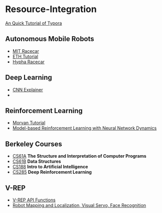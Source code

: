 # Resource-Integration

[An Quick Tutorial of Typora](https://blog.csdn.net/wirelessqa/article/details/70432631)



## Autonomous Mobile Robots

- [MIT Racecar](https://github.com/mit-racecar)
- [ETH Tutorial](https://asl.ethz.ch/education/lectures/autonomous_mobile_robots/spring-2020.html?tdsourcetag=s_pcqq_aiomsg)
- [Hypha Racecar](https://github.com/Hypha-ROS/hypharos_racecar)



## Deep Learning

- [CNN Explainer](https://github.com/poloclub/cnn-explainer)
- 



## Reinforcement Learning

- [Morvan Tutorial](https://morvanzhou.github.io/tutorials/machine-learning/reinforcement-learning/4-4-gym/) 
- [Model-based Reinforcement Learning with Neural Network Dynamics](https://sites.google.com/view/mbmf)



## Berkeley Courses

- [CS61A](https://inst.eecs.berkeley.edu/~cs61a/archives.html)     **The Structure and Interpretation of Computer Programs**
- [CS61B](https://inst.eecs.berkeley.edu/~cs61b/archives.html)     **Data Structures**
- [CS188](https://inst.eecs.berkeley.edu/~cs188/archives.html)     **Intro to Artificial Intelligence**
- [CS285](http://rail.eecs.berkeley.edu/deeprlcourse/)     **Deep Reinforcement Learning**



## V-REP

- [V-REP API Functions](https://www.coppeliarobotics.com/helpFiles/en/apiFunctions.htm)
- [Robot Mapping and Localization, Visual Servo, Face Recognition](https://github.com/gentaiscool/ros-vrep-slam)